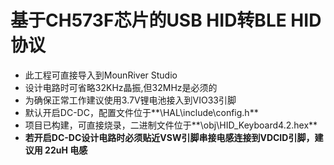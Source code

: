 # 基于CH573F芯片的USB HID转BLE HID协议
* 此工程可直接导入到MounRiver Studio
* 设计电路时可省略32KHz晶振,但32MHz是必须的
* 为确保正常工作建议使用3.7V锂电池接入到VIO33引脚
* 默认开启DC-DC，配置文件位于**\HAL\include\config.h**
* 项目已构建，可直接烧录，二进制文件位于**\obj\HID_Keyboard4.2.hex**
* **若开启DC-DC设计电路时必须贴近VSW引脚串接电感连接到VDCID引脚，建议用 22uH 电感**
